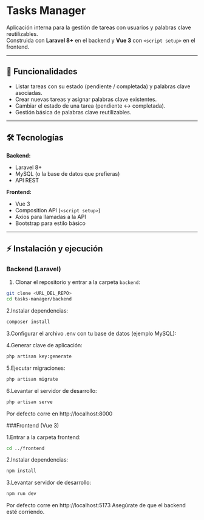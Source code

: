 # Tasks Manager

Aplicación interna para la gestión de tareas con usuarios y palabras clave reutilizables.  
Construida con **Laravel 8+** en el backend y **Vue 3** con `<script setup>` en el frontend.

---

## 🎯 Funcionalidades

- Listar tareas con su estado (pendiente / completada) y palabras clave asociadas.
- Crear nuevas tareas y asignar palabras clave existentes.
- Cambiar el estado de una tarea (pendiente ↔ completada).
- Gestión básica de palabras clave reutilizables.

---

## 🛠 Tecnologías

**Backend:**
- Laravel 8+
- MySQL (o la base de datos que prefieras)
- API REST

**Frontend:**
- Vue 3
- Composition API (`<script setup>`)
- Axios para llamadas a la API
- Bootstrap para estilo básico


---

## ⚡ Instalación y ejecución

### Backend (Laravel)

1. Clonar el repositorio y entrar a la carpeta `backend`:
```bash
git clone <URL_DEL_REPO>
cd tasks-manager/backend
```
2.Instalar dependencias:
```bash
composer install
```
3.Configurar el archivo .env con tu base de datos (ejemplo MySQL):

4.Generar clave de aplicación:
```bash
php artisan key:generate
```
5.Ejecutar migraciones:
```bash
php artisan migrate
```
6.Levantar el servidor de desarrollo:
```bash
php artisan serve
```

Por defecto corre en http://localhost:8000

###Frontend (Vue 3)

1.Entrar a la carpeta frontend:
```bash
cd ../frontend
```
2.Instalar dependencias:
```bash
npm install
```
3.Levantar servidor de desarrollo:
```bash
npm run dev
```
Por defecto corre en http://localhost:5173
Asegúrate de que el backend esté corriendo.

